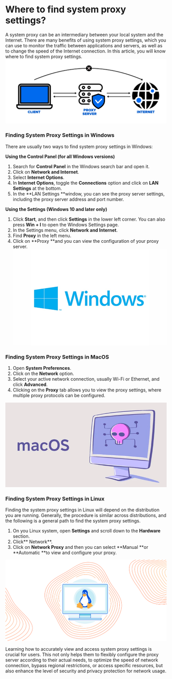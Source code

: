 # Where to find system proxy settings?

A system proxy can be an intermediary between your local system and the Internet. There are many benefits of using system proxy settings, which you can use to monitor the traffic between applications and servers, as well as to change the speed of the Internet connection. In this article, you will know where to find system proxy settings.
![system proxy](https://github.com/IPXProxy/Types-of-proxy-servers/blob/main/Types-of-proxy-servers/system%20proxy1.png)
<h3>Finding System Proxy Settings in Windows</h3>

There are usually two ways to find system proxy settings in Windows:

**Using the Control Panel (for all Windows versions)**
1. Search for **Control Panel** in the Windows search bar and open it. 
2. Click on **Network and Internet**. 
3. Select **Internet Options**.
4. In **Internet Options**, toggle the **Connections** option and click on **LAN Settings** at the bottom. 
5. In the **LAN Settings **window, you can see the proxy server settings, including the proxy server address and port number.
   
**Using the Settings (Windows 10 and later only)**
1. Click **Start**, and then click **Settings** in the lower left corner. You can also press **Win + I** to open the Windows Settings page. 
2. In the Settings menu, click **Network and Internet**. 
3. Find **Proxy** in the left menu.
4. Click on **Proxy **and you can view the configuration of your proxy server.
![system proxy](https://github.com/IPXProxy/Types-of-proxy-servers/blob/main/Types-of-proxy-servers/system%20proxy2.png)
<h3>Finding System Proxy Settings in MacOS</h3>

1. Open **System Preferences**. 
2. Click on the **Network** option. 
3. Select your active network connection, usually Wi-Fi or Ethernet, and click **Advanced**. 
4. Clicking on the **Proxy** tab allows you to view the proxy settings, where multiple proxy protocols can be configured.

![system proxy1](https://github.com/IPXProxy/Types-of-proxy-servers/blob/main/Types-of-proxy-servers/system%20proxy3.png)

<h3>Finding System Proxy Settings in Linux</h3>

Finding the system proxy settings in Linux will depend on the distribution you are running. Generally, the procedure is similar across distributions, and the following is a general path to find the system proxy settings.
1. On you Linux system, open **Settings** and scroll down to the **Hardware** section. 
2. Click** Network**. 
3. Click on **Network Proxy** and then you can select **Manual **or **Automatic **to view and configure your proxy.

![system proxy1](https://github.com/IPXProxy/Types-of-proxy-servers/blob/main/Types-of-proxy-servers/system%20proxy4.png)

Learning how to accurately view and access system proxy settings is crucial for users. This not only helps them to flexibly configure the proxy server according to their actual needs, to optimize the speed of network connection, bypass regional restrictions, or access specific resources, but also enhance the level of security and privacy protection for network usage.
